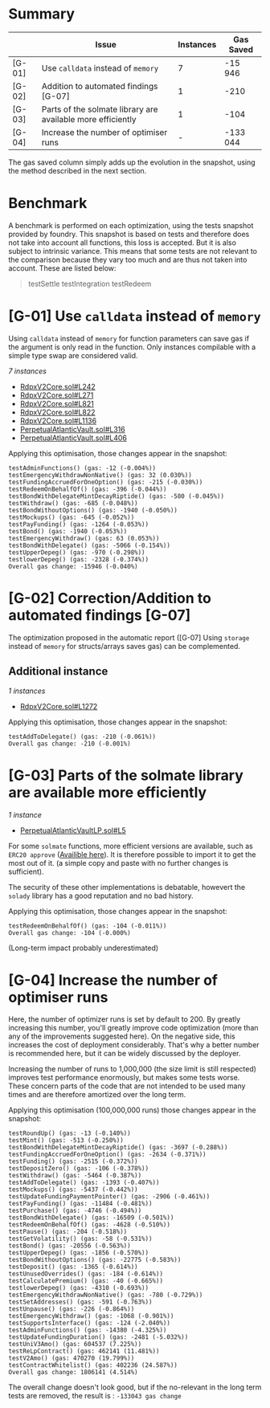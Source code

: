 # Summary
|        | Issue | Instances | Gas Saved |
|--------|-------|-----------|-----------|
|[G-01]|Use `calldata` instead of `memory`|7|-15 946|
|[G-02]| Addition to  automated findings [G-07]|1|-210|
|[G-03]|Parts of the solmate library are available more efficiently|1|-104|
|[G-04]|Increase the number of optimiser runs|-|-133 044|



The gas saved column simply adds up the evolution in the snapshot, using the method described in the next section.

# Benchmark
A benchmark is performed on each optimization, using the tests snapshot provided by foundry. This snapshot is based on tests and therefore does not take into account all functions, this loss is accepted. But it is also subject to intrinsic variance. This means that some tests are not relevant to the comparison because they vary too much and are thus not taken into account. These are listed below:
>testSettle
>testIntegration
>testRedeem



# [G-01] Use `calldata` instead of `memory`
Using `calldata` instead of `memory` for function parameters can save gas if the argument is only read in the function. Only instances compilable with a simple type swap are considered valid.

*7 instances*

- [RdpxV2Core.sol#L242](https://github.com/code-423n4/2023-08-dopex/blob/main/contracts/core/RdpxV2Core.sol#L242)
- [RdpxV2Core.sol#L271](https://github.com/code-423n4/2023-08-dopex/blob/main/contracts/core/RdpxV2Core.sol#L271)
- [RdpxV2Core.sol#L821](https://github.com/code-423n4/2023-08-dopex/blob/main/contracts/core/RdpxV2Core.sol#L821)
- [RdpxV2Core.sol#L822](https://github.com/code-423n4/2023-08-dopex/blob/main/contracts/core/RdpxV2Core.sol#L822)
- [RdpxV2Core.sol#L1136](https://github.com/code-423n4/2023-08-dopex/blob/main/contracts/core/RdpxV2Core.sol#L1136)
- [PerpetualAtlanticVault.sol#L316](https://github.com/code-423n4/2023-08-dopex/blob/main/contracts/perp-vault/PerpetualAtlanticVault.sol#L316)
- [PerpetualAtlanticVault.sol#L406](https://github.com/code-423n4/2023-08-dopex/blob/main/contracts/perp-vault/PerpetualAtlanticVault.sol#L406)

Applying this optimisation, those changes appear in the snapshot:

```
testAdminFunctions() (gas: -12 (-0.004%))
testEmergencyWithdrawNonNative() (gas: 32 (0.030%))
testFundingAccruedForOneOption() (gas: -215 (-0.030%))
testRedeemOnBehalfOf() (gas: -396 (-0.044%))
testBondWithDelegateMintDecayRiptide() (gas: -580 (-0.045%))
testWithdraw() (gas: -685 (-0.048%))
testBondWithoutOptions() (gas: -1940 (-0.050%))
testMockups() (gas: -645 (-0.052%))
testPayFunding() (gas: -1264 (-0.053%))
testBond() (gas: -1940 (-0.053%))
testEmergencyWithdraw() (gas: 63 (0.053%))
testBondWithDelegate() (gas: -5066 (-0.154%))
testUpperDepeg() (gas: -970 (-0.298%))
testlowerDepeg() (gas: -2328 (-0.374%))
Overall gas change: -15946 (-0.040%)
```

# [G-02] Correction/Addition to  automated findings [G-07]
The optimization proposed in the automatic report ([G-07] Using `storage` instead of `memory` for structs/arrays saves gas) can be complemented.

## Additional instance

*1 instances*

- [RdpxV2Core.sol#L1272](https://github.com/code-423n4/2023-08-dopex/blob/main/contracts/core/RdpxV2Core.sol#L1272)

Applying this optimisation, those changes appear in the snapshot:
```
testAddToDelegate() (gas: -210 (-0.061%))
Overall gas change: -210 (-0.001%)
```

# [G-03] Parts of the solmate library are available more efficiently

*1 instance*

- [PerpetualAtlanticVaultLP.sol#L5](https://github.com/code-423n4/2023-08-dopex/blob/main/contracts/perp-vault/PerpetualAtlanticVaultLP.sol#L5)

For some `solmate` functions, more efficient versions are available, such as `ERC20 approve` ([Availible here](https://github.com/Vectorized/solady/blob/main/src/tokens/ERC20.sol#L146-L159)). It is therefore possible to import it to get the most out of it. (a simple copy and paste with no further changes is sufficient).

The security of these other implementations is debatable, howevert
 the `solady` library has a good reputation and no bad history.

Applying this optimisation, those changes appear in the snapshot:
```
testRedeemOnBehalfOf() (gas: -104 (-0.011%))
Overall gas change: -104 (-0.000%)
```
(Long-term impact probably underestimated)

# [G-04] Increase the number of optimiser runs

Here, the number of optimizer runs is set by default to 200. By greatly increasing this number, you'll greatly improve code optimization (more than any of the improvements suggested here). On the negative side, this increases the cost of deployment considerably. That's why a better number is recommended here, but it can be widely discussed by the deployer.

Increasing the number of runs to 1,000,000 (the size limit is still respected) improves test performance enormously, but makes some tests worse. These concern parts of the code that are not intended to be used many times and are therefore amortized over the long term.

Applying this optimisation (100,000,000 runs) those changes appear in the snapshot:
```
testRoundUp() (gas: -13 (-0.140%))
testMint() (gas: -513 (-0.250%))
testBondWithDelegateMintDecayRiptide() (gas: -3697 (-0.288%))
testFundingAccruedForOneOption() (gas: -2634 (-0.371%))
testFunding() (gas: -2515 (-0.372%))
testDepositZero() (gas: -106 (-0.378%))
testWithdraw() (gas: -5464 (-0.387%))
testAddToDelegate() (gas: -1393 (-0.407%))
testMockups() (gas: -5437 (-0.442%))
testUpdateFundingPaymentPointer() (gas: -2906 (-0.461%))
testPayFunding() (gas: -11484 (-0.481%))
testPurchase() (gas: -4746 (-0.494%))
testBondWithDelegate() (gas: -16509 (-0.501%))
testRedeemOnBehalfOf() (gas: -4628 (-0.510%))
testPause() (gas: -204 (-0.518%))
testGetVolatility() (gas: -58 (-0.531%))
testBond() (gas: -20556 (-0.563%))
testUpperDepeg() (gas: -1856 (-0.570%))
testBondWithoutOptions() (gas: -22775 (-0.583%))
testDeposit() (gas: -1365 (-0.614%))
testUnusedOverrides() (gas: -184 (-0.614%))
testCalculatePremium() (gas: -40 (-0.665%))
testlowerDepeg() (gas: -4310 (-0.693%))
testEmergencyWithdrawNonNative() (gas: -780 (-0.729%))
testSetAddresses() (gas: -591 (-0.763%))
testUnpause() (gas: -226 (-0.864%))
testEmergencyWithdraw() (gas: -1068 (-0.901%))
testSupportsInterface() (gas: -124 (-2.040%))
testAdminFunctions() (gas: -14380 (-4.325%))
testUpdateFundingDuration() (gas: -2481 (-5.032%))
testUniV3Amo() (gas: 604537 (7.225%))
testReLpContract() (gas: 462141 (11.481%))
testV2Amo() (gas: 470270 (19.799%))
testContractWhitelist() (gas: 402236 (24.587%))
Overall gas change: 1806141 (4.514%)
```
The overall change doesn't look good, but if the no-relevant in the long term tests are removed, the result is : `-133043 gas change`
